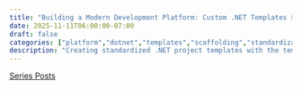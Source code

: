 ```yaml
---
title: "Building a Modern Development Platform: Custom .NET Templates 📦"
date: 2025-11-11T06:00:00-07:00
draft: false
categories: ["platform","dotnet","templates","scaffolding","standardization"]
description: "Creating standardized .NET project templates with the templating engine for consistent project structure, security baselines, and developer productivity"
---
```


[Series Posts](https://brianpsheridan.com/categories.html#platform)

